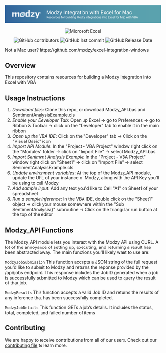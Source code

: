 ![Modzy Python SDK Banner](https://github.com/modzy/integration-excel-mac/blob/main/modzy-excel-mac-banner.png)

<div align="center">

![Microsoft Excel](https://img.shields.io/badge/Microsoft_Excel-217346?style=for-the-badge&logo=microsoft-excel&logoColor=white)


![GitHub contributors](https://img.shields.io/github/contributors/modzy/integration-excel-mac?logo=GitHub&style=flat-square)
![GitHub last commit](https://img.shields.io/github/last-commit/modzy/integration-excel-mac?logo=GitHub&style=flat-square)
![GitHub Release Date](https://img.shields.io/github/issues-raw/modzy/integration-excel-mac?logo=GitHub&style=flat-square)

</div>
Not a Mac user? https://github.com/modzy/excel-integration-windows

## Overview

This repository contains resources for building a Modzy integration into Excel with VBA

## Usage Instructions

1. *Download files*: Clone this repo, or download Modzy_API.bas and SentimentAnalysisExample.cls
2. *Enable your Developer Tab*: Open up Excel -> go to Preferences -> go to Ribbon & Toolbar -> click on the "Developer" tab to enable it in the main ribbon
3. *Open up the VBA IDE*: Click on the "Developer" tab -> Click on the "Visual Basic" icon
4. *Import API Module*: In the "Project - VBA Project" window right click on the "Modules" folder -> click on "Import File" -> select Modzy_API.bas
5. *Import Seniment Analysis Example*: In the "Project - VBA Project" window right click on "Sheet1" -> click on "Import File" -> select SenimentAnalysisExample.cls
6. *Update environment variables*: At the top of the Modzy_API module, update the URL of your instance of Modzy, along with the API Key you'll be using to call Modzy
7. *Add sample input*: Add any text you'd like to Cell "A1" on Sheet1 of your spreadsheet
8. *Run a sample inference*: In the VBA IDE, double click on the "Sheet1" object -> click your mouse somewhere within the "Sub SentimentAnalysis()" subroutine -> Click on the triangular run button at the top of the editor

## Modzy_API Functions

The Modzy_API module lets you interact with the Modzy API using CURL. A lot of the annoyance of setting up, executing, and returning a result has been abstracted away. The main functions you'll likely want to use are:

`ModzyJobSubmission`
This function accepts a JSON string of the full request you'd like to submit to Modzy and returns the reponse provided by the /api/jobs endpoint. This response includes the JobID generated when a job is successfully submitted to Modzy which can be used to query the result of that job.

`ModzyResults`
This function accepts a valid Job ID and returns the results of any inference that has been successfully completed.

`ModzyJobDetails`
This function GETs a job’s details. It includes the status, total, completed, and failed number of items

## Contributing

We are happy to receive contributions from all of our users. Check out our [contributing file](https://github.com/modzy/integration-excel-mac/blob/master/CONTRIBUTING.adoc) to learn more.
